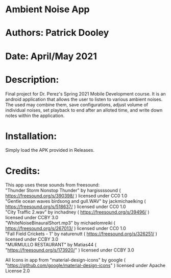 # Ambient Noise App  
# Authors: Patrick Dooley  
# Date: April/May 2021  
# Description:  
Final project for Dr. Perez's Spring 2021 Mobile Development course. It is an android application that allows the user to listen to various ambient noises. The used may combine them, save configurations, adjust volume of individual noises, set playback to end after an alloted time, and write down notes within the application.  
# Installation:  
Simply load the APK provided in Releases.  
# Credits:  
This app uses these sounds from freesound:  
"Thunder Storm Nonstop Thunder" by hargissssound ( https://freesound.org/s/390398/ ) licensed under CC0 1.0  
"Gentle ocean waves birdsong and gull.WAV" by jackmichaelking ( https://freesound.org/s/518637/ ) licensed under CC0 1.0  
"City Traffic 2.wav" by inchadney ( https://freesound.org/s/39496/ ) licensed under CCBY 3.0  
"WhiteNoiseBinauralShort.mp3" by michaelomreiki ( https://freesound.org/s/267013/ ) licensed under CC0 1.0  
"Fall Field Crickets - 1" by naturenutt ( https://freesound.org/s/326251/ ) licensed under CCBY 3.0  
"MURMULLO RESTAURANT" by Matias44 ( "https://freesound.org/s/173920/" ) licensed under CCBY 3.0  
  
All Icons in app from "material-design-icons" by google ( "https://github.com/google/material-design-icons" ) licensed under Apache License 2.0  
